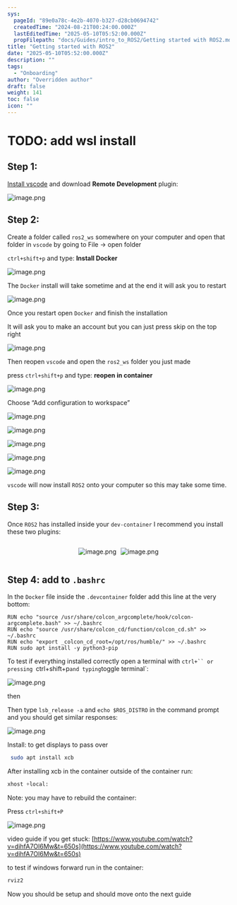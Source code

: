 ```yaml
---
sys:
  pageId: "89e0a78c-4e2b-4070-b327-d28cb0694742"
  createdTime: "2024-08-21T00:24:00.000Z"
  lastEditedTime: "2025-05-10T05:52:00.000Z"
  propFilepath: "docs/Guides/intro_to_ROS2/Getting started with ROS2.md"
title: "Getting started with ROS2"
date: "2025-05-10T05:52:00.000Z"
description: ""
tags:
  - "Onboarding"
author: "Overridden author"
draft: false
weight: 141
toc: false
icon: ""
---
```


# TODO: add wsl install

## Step 1:

[Install vscode](https://code.visualstudio.com/download) and download **Remote Development** plugin:

![image.png](https://prod-files-secure.s3.us-west-2.amazonaws.com/d518164a-d88e-44d1-a4ee-3adb3bd8bce0/efb52993-1881-4a40-b95e-6f020334f022/image.png?X-Amz-Algorithm=AWS4-HMAC-SHA256&X-Amz-Content-Sha256=UNSIGNED-PAYLOAD&X-Amz-Credential=ASIAZI2LB46665LGX5AA%2F20250619%2Fus-west-2%2Fs3%2Faws4_request&X-Amz-Date=20250619T034049Z&X-Amz-Expires=3600&X-Amz-Security-Token=IQoJb3JpZ2luX2VjELT%2F%2F%2F%2F%2F%2F%2F%2F%2F%2FwEaCXVzLXdlc3QtMiJIMEYCIQDwb8lwVcquR1nZaUfDT5yqQttRtnkjwGFq2nBpdiq%2BcAIhAKoL1kJcy5Bbgumfa9E%2B5iW5rdKciU3dyoT5%2B2WCiCCCKogECJz%2F%2F%2F%2F%2F%2F%2F%2F%2F%2FwEQABoMNjM3NDIzMTgzODA1IgwlLtLqZd1VmpUfW4Eq3ANOmYvKcJdSE1mfYeL5Rq3oeGKyppzNfxc7wQAVL7kau8nD7f%2BOCmRxbwiKDMVe07vDAXBpFG%2Br0O8FLoy0HdUy0PHxHZ4L01onnrMNeIR3ARpFdwjsrJYk2fWihH31%2FipVK1ZveqOfzfzWDl8dhQO96Sb7cOD1ENUxZAtnBl9%2FIhVUqUIcyqA57UnIPPmYJ89jgI4GbCzFH2Vto7BiMeqWAYdR9NyCxMhOF47bdHlanR1KHKm%2F41y3IWDKeLXzlLjsXIUeZymCQMv1tkYIs6vV9m55nV26AgP%2FY7GamPCuf0PThcnsybQmWij%2B0g8UIEihrE8JuYu5pLFy0imUR0ITaH8cWm0A7Z7vWA48iQ5ylJugxadwMZ8N%2FVREM3yq8dxN5ybOFmg5hDaz8qN2kZR%2FWIweeH%2BIgvIECCAW24HqObDCQsGH8R510fN3Wbckpc3coKQVrRnJK4aBEv0vAMq2hYQmaBs4lUdmzwkcjU5sgxjo17AFscUQTdbVHGwy3vd1hieLtFfyKI%2FBJefDHWsGt%2Fjd0MYfgkF7ZZNXPQE9BHt%2BDip2uSBhS5FvgE%2Fa0tjdagFDM6akhKC%2FgYmmXfYXUh3hmaCEj59qui4v2XoKBVB%2FvpIhce%2Fq1H%2FbZTCshM7CBjqkAfhEq7EoWqEYbd7MAPlxBplPxLqJAo9sCfWMeEqmgXJ9rYQD9hw2Zda2n736JpOOD6E%2BkO1Ej42uwy95R%2B3Ps3Wed9SIJI88%2BIRYRaXFKERUfP8kLhrENqT59d8sNkUfRLw2WdnrhCm4kYATsE2vaEdfs44XqYaADVNE1SbdV3V3VelNKNcRwuxSe5j%2B4X1WL5Ij1t%2FlbFpE601EUeXS9rn3DZSI&X-Amz-Signature=802720d78bbd6860c3c8c648d215860990ae18e6a4275a18bc30aeeb3e61daf9&X-Amz-SignedHeaders=host&x-amz-checksum-mode=ENABLED&x-id=GetObject)

## Step 2:

Create a folder called `ros2_ws` somewhere on your computer and open that folder in `vscode` by going to File → open folder 

`ctrl+shift+p` and type: **Install Docker**

![image.png](https://prod-files-secure.s3.us-west-2.amazonaws.com/d518164a-d88e-44d1-a4ee-3adb3bd8bce0/2269dc0e-1cd5-47ff-bceb-c04ad9b2eab0/image.png?X-Amz-Algorithm=AWS4-HMAC-SHA256&X-Amz-Content-Sha256=UNSIGNED-PAYLOAD&X-Amz-Credential=ASIAZI2LB46665LGX5AA%2F20250619%2Fus-west-2%2Fs3%2Faws4_request&X-Amz-Date=20250619T034049Z&X-Amz-Expires=3600&X-Amz-Security-Token=IQoJb3JpZ2luX2VjELT%2F%2F%2F%2F%2F%2F%2F%2F%2F%2FwEaCXVzLXdlc3QtMiJIMEYCIQDwb8lwVcquR1nZaUfDT5yqQttRtnkjwGFq2nBpdiq%2BcAIhAKoL1kJcy5Bbgumfa9E%2B5iW5rdKciU3dyoT5%2B2WCiCCCKogECJz%2F%2F%2F%2F%2F%2F%2F%2F%2F%2FwEQABoMNjM3NDIzMTgzODA1IgwlLtLqZd1VmpUfW4Eq3ANOmYvKcJdSE1mfYeL5Rq3oeGKyppzNfxc7wQAVL7kau8nD7f%2BOCmRxbwiKDMVe07vDAXBpFG%2Br0O8FLoy0HdUy0PHxHZ4L01onnrMNeIR3ARpFdwjsrJYk2fWihH31%2FipVK1ZveqOfzfzWDl8dhQO96Sb7cOD1ENUxZAtnBl9%2FIhVUqUIcyqA57UnIPPmYJ89jgI4GbCzFH2Vto7BiMeqWAYdR9NyCxMhOF47bdHlanR1KHKm%2F41y3IWDKeLXzlLjsXIUeZymCQMv1tkYIs6vV9m55nV26AgP%2FY7GamPCuf0PThcnsybQmWij%2B0g8UIEihrE8JuYu5pLFy0imUR0ITaH8cWm0A7Z7vWA48iQ5ylJugxadwMZ8N%2FVREM3yq8dxN5ybOFmg5hDaz8qN2kZR%2FWIweeH%2BIgvIECCAW24HqObDCQsGH8R510fN3Wbckpc3coKQVrRnJK4aBEv0vAMq2hYQmaBs4lUdmzwkcjU5sgxjo17AFscUQTdbVHGwy3vd1hieLtFfyKI%2FBJefDHWsGt%2Fjd0MYfgkF7ZZNXPQE9BHt%2BDip2uSBhS5FvgE%2Fa0tjdagFDM6akhKC%2FgYmmXfYXUh3hmaCEj59qui4v2XoKBVB%2FvpIhce%2Fq1H%2FbZTCshM7CBjqkAfhEq7EoWqEYbd7MAPlxBplPxLqJAo9sCfWMeEqmgXJ9rYQD9hw2Zda2n736JpOOD6E%2BkO1Ej42uwy95R%2B3Ps3Wed9SIJI88%2BIRYRaXFKERUfP8kLhrENqT59d8sNkUfRLw2WdnrhCm4kYATsE2vaEdfs44XqYaADVNE1SbdV3V3VelNKNcRwuxSe5j%2B4X1WL5Ij1t%2FlbFpE601EUeXS9rn3DZSI&X-Amz-Signature=6e5613a5f2d3e24ee1573a86075bb55901296ce866d3dd81c25031ed7f7ef1aa&X-Amz-SignedHeaders=host&x-amz-checksum-mode=ENABLED&x-id=GetObject)

The `Docker` install will take sometime and at the end it will ask you to restart

![image.png](https://prod-files-secure.s3.us-west-2.amazonaws.com/d518164a-d88e-44d1-a4ee-3adb3bd8bce0/ed233f78-be33-4b1f-b89c-9c346c0e961e/image.png?X-Amz-Algorithm=AWS4-HMAC-SHA256&X-Amz-Content-Sha256=UNSIGNED-PAYLOAD&X-Amz-Credential=ASIAZI2LB46665LGX5AA%2F20250619%2Fus-west-2%2Fs3%2Faws4_request&X-Amz-Date=20250619T034049Z&X-Amz-Expires=3600&X-Amz-Security-Token=IQoJb3JpZ2luX2VjELT%2F%2F%2F%2F%2F%2F%2F%2F%2F%2FwEaCXVzLXdlc3QtMiJIMEYCIQDwb8lwVcquR1nZaUfDT5yqQttRtnkjwGFq2nBpdiq%2BcAIhAKoL1kJcy5Bbgumfa9E%2B5iW5rdKciU3dyoT5%2B2WCiCCCKogECJz%2F%2F%2F%2F%2F%2F%2F%2F%2F%2FwEQABoMNjM3NDIzMTgzODA1IgwlLtLqZd1VmpUfW4Eq3ANOmYvKcJdSE1mfYeL5Rq3oeGKyppzNfxc7wQAVL7kau8nD7f%2BOCmRxbwiKDMVe07vDAXBpFG%2Br0O8FLoy0HdUy0PHxHZ4L01onnrMNeIR3ARpFdwjsrJYk2fWihH31%2FipVK1ZveqOfzfzWDl8dhQO96Sb7cOD1ENUxZAtnBl9%2FIhVUqUIcyqA57UnIPPmYJ89jgI4GbCzFH2Vto7BiMeqWAYdR9NyCxMhOF47bdHlanR1KHKm%2F41y3IWDKeLXzlLjsXIUeZymCQMv1tkYIs6vV9m55nV26AgP%2FY7GamPCuf0PThcnsybQmWij%2B0g8UIEihrE8JuYu5pLFy0imUR0ITaH8cWm0A7Z7vWA48iQ5ylJugxadwMZ8N%2FVREM3yq8dxN5ybOFmg5hDaz8qN2kZR%2FWIweeH%2BIgvIECCAW24HqObDCQsGH8R510fN3Wbckpc3coKQVrRnJK4aBEv0vAMq2hYQmaBs4lUdmzwkcjU5sgxjo17AFscUQTdbVHGwy3vd1hieLtFfyKI%2FBJefDHWsGt%2Fjd0MYfgkF7ZZNXPQE9BHt%2BDip2uSBhS5FvgE%2Fa0tjdagFDM6akhKC%2FgYmmXfYXUh3hmaCEj59qui4v2XoKBVB%2FvpIhce%2Fq1H%2FbZTCshM7CBjqkAfhEq7EoWqEYbd7MAPlxBplPxLqJAo9sCfWMeEqmgXJ9rYQD9hw2Zda2n736JpOOD6E%2BkO1Ej42uwy95R%2B3Ps3Wed9SIJI88%2BIRYRaXFKERUfP8kLhrENqT59d8sNkUfRLw2WdnrhCm4kYATsE2vaEdfs44XqYaADVNE1SbdV3V3VelNKNcRwuxSe5j%2B4X1WL5Ij1t%2FlbFpE601EUeXS9rn3DZSI&X-Amz-Signature=a5aee32062eaffd4a017e5bb1d73e0a767d79091755144f85e8f345cbfb8593c&X-Amz-SignedHeaders=host&x-amz-checksum-mode=ENABLED&x-id=GetObject)

Once you restart open `Docker` and finish the installation

It will ask you to make an account but you can just press skip on the top right

![image.png](https://prod-files-secure.s3.us-west-2.amazonaws.com/d518164a-d88e-44d1-a4ee-3adb3bd8bce0/21010ad9-1659-4fd9-9f59-9932a09b2a3d/image.png?X-Amz-Algorithm=AWS4-HMAC-SHA256&X-Amz-Content-Sha256=UNSIGNED-PAYLOAD&X-Amz-Credential=ASIAZI2LB46665LGX5AA%2F20250619%2Fus-west-2%2Fs3%2Faws4_request&X-Amz-Date=20250619T034049Z&X-Amz-Expires=3600&X-Amz-Security-Token=IQoJb3JpZ2luX2VjELT%2F%2F%2F%2F%2F%2F%2F%2F%2F%2FwEaCXVzLXdlc3QtMiJIMEYCIQDwb8lwVcquR1nZaUfDT5yqQttRtnkjwGFq2nBpdiq%2BcAIhAKoL1kJcy5Bbgumfa9E%2B5iW5rdKciU3dyoT5%2B2WCiCCCKogECJz%2F%2F%2F%2F%2F%2F%2F%2F%2F%2FwEQABoMNjM3NDIzMTgzODA1IgwlLtLqZd1VmpUfW4Eq3ANOmYvKcJdSE1mfYeL5Rq3oeGKyppzNfxc7wQAVL7kau8nD7f%2BOCmRxbwiKDMVe07vDAXBpFG%2Br0O8FLoy0HdUy0PHxHZ4L01onnrMNeIR3ARpFdwjsrJYk2fWihH31%2FipVK1ZveqOfzfzWDl8dhQO96Sb7cOD1ENUxZAtnBl9%2FIhVUqUIcyqA57UnIPPmYJ89jgI4GbCzFH2Vto7BiMeqWAYdR9NyCxMhOF47bdHlanR1KHKm%2F41y3IWDKeLXzlLjsXIUeZymCQMv1tkYIs6vV9m55nV26AgP%2FY7GamPCuf0PThcnsybQmWij%2B0g8UIEihrE8JuYu5pLFy0imUR0ITaH8cWm0A7Z7vWA48iQ5ylJugxadwMZ8N%2FVREM3yq8dxN5ybOFmg5hDaz8qN2kZR%2FWIweeH%2BIgvIECCAW24HqObDCQsGH8R510fN3Wbckpc3coKQVrRnJK4aBEv0vAMq2hYQmaBs4lUdmzwkcjU5sgxjo17AFscUQTdbVHGwy3vd1hieLtFfyKI%2FBJefDHWsGt%2Fjd0MYfgkF7ZZNXPQE9BHt%2BDip2uSBhS5FvgE%2Fa0tjdagFDM6akhKC%2FgYmmXfYXUh3hmaCEj59qui4v2XoKBVB%2FvpIhce%2Fq1H%2FbZTCshM7CBjqkAfhEq7EoWqEYbd7MAPlxBplPxLqJAo9sCfWMeEqmgXJ9rYQD9hw2Zda2n736JpOOD6E%2BkO1Ej42uwy95R%2B3Ps3Wed9SIJI88%2BIRYRaXFKERUfP8kLhrENqT59d8sNkUfRLw2WdnrhCm4kYATsE2vaEdfs44XqYaADVNE1SbdV3V3VelNKNcRwuxSe5j%2B4X1WL5Ij1t%2FlbFpE601EUeXS9rn3DZSI&X-Amz-Signature=162aa21c45d46e6261d090b310a48e4649b3453d5efee568754498d2a2656b69&X-Amz-SignedHeaders=host&x-amz-checksum-mode=ENABLED&x-id=GetObject)

Then reopen `vscode` and open the `ros2_ws` folder you just made

press `ctrl+shift+p` and type: **reopen in container**

![image.png](https://prod-files-secure.s3.us-west-2.amazonaws.com/d518164a-d88e-44d1-a4ee-3adb3bd8bce0/4e93b8c2-41ad-488c-8095-c74205196118/image.png?X-Amz-Algorithm=AWS4-HMAC-SHA256&X-Amz-Content-Sha256=UNSIGNED-PAYLOAD&X-Amz-Credential=ASIAZI2LB46665LGX5AA%2F20250619%2Fus-west-2%2Fs3%2Faws4_request&X-Amz-Date=20250619T034049Z&X-Amz-Expires=3600&X-Amz-Security-Token=IQoJb3JpZ2luX2VjELT%2F%2F%2F%2F%2F%2F%2F%2F%2F%2FwEaCXVzLXdlc3QtMiJIMEYCIQDwb8lwVcquR1nZaUfDT5yqQttRtnkjwGFq2nBpdiq%2BcAIhAKoL1kJcy5Bbgumfa9E%2B5iW5rdKciU3dyoT5%2B2WCiCCCKogECJz%2F%2F%2F%2F%2F%2F%2F%2F%2F%2FwEQABoMNjM3NDIzMTgzODA1IgwlLtLqZd1VmpUfW4Eq3ANOmYvKcJdSE1mfYeL5Rq3oeGKyppzNfxc7wQAVL7kau8nD7f%2BOCmRxbwiKDMVe07vDAXBpFG%2Br0O8FLoy0HdUy0PHxHZ4L01onnrMNeIR3ARpFdwjsrJYk2fWihH31%2FipVK1ZveqOfzfzWDl8dhQO96Sb7cOD1ENUxZAtnBl9%2FIhVUqUIcyqA57UnIPPmYJ89jgI4GbCzFH2Vto7BiMeqWAYdR9NyCxMhOF47bdHlanR1KHKm%2F41y3IWDKeLXzlLjsXIUeZymCQMv1tkYIs6vV9m55nV26AgP%2FY7GamPCuf0PThcnsybQmWij%2B0g8UIEihrE8JuYu5pLFy0imUR0ITaH8cWm0A7Z7vWA48iQ5ylJugxadwMZ8N%2FVREM3yq8dxN5ybOFmg5hDaz8qN2kZR%2FWIweeH%2BIgvIECCAW24HqObDCQsGH8R510fN3Wbckpc3coKQVrRnJK4aBEv0vAMq2hYQmaBs4lUdmzwkcjU5sgxjo17AFscUQTdbVHGwy3vd1hieLtFfyKI%2FBJefDHWsGt%2Fjd0MYfgkF7ZZNXPQE9BHt%2BDip2uSBhS5FvgE%2Fa0tjdagFDM6akhKC%2FgYmmXfYXUh3hmaCEj59qui4v2XoKBVB%2FvpIhce%2Fq1H%2FbZTCshM7CBjqkAfhEq7EoWqEYbd7MAPlxBplPxLqJAo9sCfWMeEqmgXJ9rYQD9hw2Zda2n736JpOOD6E%2BkO1Ej42uwy95R%2B3Ps3Wed9SIJI88%2BIRYRaXFKERUfP8kLhrENqT59d8sNkUfRLw2WdnrhCm4kYATsE2vaEdfs44XqYaADVNE1SbdV3V3VelNKNcRwuxSe5j%2B4X1WL5Ij1t%2FlbFpE601EUeXS9rn3DZSI&X-Amz-Signature=9218738a6d4a155a5574403608ab1de203e92e48aea667cf8fb3b8675e25af9e&X-Amz-SignedHeaders=host&x-amz-checksum-mode=ENABLED&x-id=GetObject)

Choose “Add configuration to workspace”

![image.png](https://prod-files-secure.s3.us-west-2.amazonaws.com/d518164a-d88e-44d1-a4ee-3adb3bd8bce0/9560b282-5060-4989-ba37-97e7b2c22476/image.png?X-Amz-Algorithm=AWS4-HMAC-SHA256&X-Amz-Content-Sha256=UNSIGNED-PAYLOAD&X-Amz-Credential=ASIAZI2LB46665LGX5AA%2F20250619%2Fus-west-2%2Fs3%2Faws4_request&X-Amz-Date=20250619T034049Z&X-Amz-Expires=3600&X-Amz-Security-Token=IQoJb3JpZ2luX2VjELT%2F%2F%2F%2F%2F%2F%2F%2F%2F%2FwEaCXVzLXdlc3QtMiJIMEYCIQDwb8lwVcquR1nZaUfDT5yqQttRtnkjwGFq2nBpdiq%2BcAIhAKoL1kJcy5Bbgumfa9E%2B5iW5rdKciU3dyoT5%2B2WCiCCCKogECJz%2F%2F%2F%2F%2F%2F%2F%2F%2F%2FwEQABoMNjM3NDIzMTgzODA1IgwlLtLqZd1VmpUfW4Eq3ANOmYvKcJdSE1mfYeL5Rq3oeGKyppzNfxc7wQAVL7kau8nD7f%2BOCmRxbwiKDMVe07vDAXBpFG%2Br0O8FLoy0HdUy0PHxHZ4L01onnrMNeIR3ARpFdwjsrJYk2fWihH31%2FipVK1ZveqOfzfzWDl8dhQO96Sb7cOD1ENUxZAtnBl9%2FIhVUqUIcyqA57UnIPPmYJ89jgI4GbCzFH2Vto7BiMeqWAYdR9NyCxMhOF47bdHlanR1KHKm%2F41y3IWDKeLXzlLjsXIUeZymCQMv1tkYIs6vV9m55nV26AgP%2FY7GamPCuf0PThcnsybQmWij%2B0g8UIEihrE8JuYu5pLFy0imUR0ITaH8cWm0A7Z7vWA48iQ5ylJugxadwMZ8N%2FVREM3yq8dxN5ybOFmg5hDaz8qN2kZR%2FWIweeH%2BIgvIECCAW24HqObDCQsGH8R510fN3Wbckpc3coKQVrRnJK4aBEv0vAMq2hYQmaBs4lUdmzwkcjU5sgxjo17AFscUQTdbVHGwy3vd1hieLtFfyKI%2FBJefDHWsGt%2Fjd0MYfgkF7ZZNXPQE9BHt%2BDip2uSBhS5FvgE%2Fa0tjdagFDM6akhKC%2FgYmmXfYXUh3hmaCEj59qui4v2XoKBVB%2FvpIhce%2Fq1H%2FbZTCshM7CBjqkAfhEq7EoWqEYbd7MAPlxBplPxLqJAo9sCfWMeEqmgXJ9rYQD9hw2Zda2n736JpOOD6E%2BkO1Ej42uwy95R%2B3Ps3Wed9SIJI88%2BIRYRaXFKERUfP8kLhrENqT59d8sNkUfRLw2WdnrhCm4kYATsE2vaEdfs44XqYaADVNE1SbdV3V3VelNKNcRwuxSe5j%2B4X1WL5Ij1t%2FlbFpE601EUeXS9rn3DZSI&X-Amz-Signature=099531c6313647bef91ae2c60a0c9cc238d1a27e254983cb88852d852f36c128&X-Amz-SignedHeaders=host&x-amz-checksum-mode=ENABLED&x-id=GetObject)

![image.png](https://prod-files-secure.s3.us-west-2.amazonaws.com/d518164a-d88e-44d1-a4ee-3adb3bd8bce0/2ee63f81-886b-48e8-a553-dc6e5eac99e4/image.png?X-Amz-Algorithm=AWS4-HMAC-SHA256&X-Amz-Content-Sha256=UNSIGNED-PAYLOAD&X-Amz-Credential=ASIAZI2LB46665LGX5AA%2F20250619%2Fus-west-2%2Fs3%2Faws4_request&X-Amz-Date=20250619T034049Z&X-Amz-Expires=3600&X-Amz-Security-Token=IQoJb3JpZ2luX2VjELT%2F%2F%2F%2F%2F%2F%2F%2F%2F%2FwEaCXVzLXdlc3QtMiJIMEYCIQDwb8lwVcquR1nZaUfDT5yqQttRtnkjwGFq2nBpdiq%2BcAIhAKoL1kJcy5Bbgumfa9E%2B5iW5rdKciU3dyoT5%2B2WCiCCCKogECJz%2F%2F%2F%2F%2F%2F%2F%2F%2F%2FwEQABoMNjM3NDIzMTgzODA1IgwlLtLqZd1VmpUfW4Eq3ANOmYvKcJdSE1mfYeL5Rq3oeGKyppzNfxc7wQAVL7kau8nD7f%2BOCmRxbwiKDMVe07vDAXBpFG%2Br0O8FLoy0HdUy0PHxHZ4L01onnrMNeIR3ARpFdwjsrJYk2fWihH31%2FipVK1ZveqOfzfzWDl8dhQO96Sb7cOD1ENUxZAtnBl9%2FIhVUqUIcyqA57UnIPPmYJ89jgI4GbCzFH2Vto7BiMeqWAYdR9NyCxMhOF47bdHlanR1KHKm%2F41y3IWDKeLXzlLjsXIUeZymCQMv1tkYIs6vV9m55nV26AgP%2FY7GamPCuf0PThcnsybQmWij%2B0g8UIEihrE8JuYu5pLFy0imUR0ITaH8cWm0A7Z7vWA48iQ5ylJugxadwMZ8N%2FVREM3yq8dxN5ybOFmg5hDaz8qN2kZR%2FWIweeH%2BIgvIECCAW24HqObDCQsGH8R510fN3Wbckpc3coKQVrRnJK4aBEv0vAMq2hYQmaBs4lUdmzwkcjU5sgxjo17AFscUQTdbVHGwy3vd1hieLtFfyKI%2FBJefDHWsGt%2Fjd0MYfgkF7ZZNXPQE9BHt%2BDip2uSBhS5FvgE%2Fa0tjdagFDM6akhKC%2FgYmmXfYXUh3hmaCEj59qui4v2XoKBVB%2FvpIhce%2Fq1H%2FbZTCshM7CBjqkAfhEq7EoWqEYbd7MAPlxBplPxLqJAo9sCfWMeEqmgXJ9rYQD9hw2Zda2n736JpOOD6E%2BkO1Ej42uwy95R%2B3Ps3Wed9SIJI88%2BIRYRaXFKERUfP8kLhrENqT59d8sNkUfRLw2WdnrhCm4kYATsE2vaEdfs44XqYaADVNE1SbdV3V3VelNKNcRwuxSe5j%2B4X1WL5Ij1t%2FlbFpE601EUeXS9rn3DZSI&X-Amz-Signature=c711b6c01ea760f3f67fa3f2a774e13010b0c7e90c03f3d94c894462893bd35f&X-Amz-SignedHeaders=host&x-amz-checksum-mode=ENABLED&x-id=GetObject)

![image.png](https://prod-files-secure.s3.us-west-2.amazonaws.com/d518164a-d88e-44d1-a4ee-3adb3bd8bce0/ae1580b2-b048-407e-aed9-b584224a7a04/image.png?X-Amz-Algorithm=AWS4-HMAC-SHA256&X-Amz-Content-Sha256=UNSIGNED-PAYLOAD&X-Amz-Credential=ASIAZI2LB46665LGX5AA%2F20250619%2Fus-west-2%2Fs3%2Faws4_request&X-Amz-Date=20250619T034049Z&X-Amz-Expires=3600&X-Amz-Security-Token=IQoJb3JpZ2luX2VjELT%2F%2F%2F%2F%2F%2F%2F%2F%2F%2FwEaCXVzLXdlc3QtMiJIMEYCIQDwb8lwVcquR1nZaUfDT5yqQttRtnkjwGFq2nBpdiq%2BcAIhAKoL1kJcy5Bbgumfa9E%2B5iW5rdKciU3dyoT5%2B2WCiCCCKogECJz%2F%2F%2F%2F%2F%2F%2F%2F%2F%2FwEQABoMNjM3NDIzMTgzODA1IgwlLtLqZd1VmpUfW4Eq3ANOmYvKcJdSE1mfYeL5Rq3oeGKyppzNfxc7wQAVL7kau8nD7f%2BOCmRxbwiKDMVe07vDAXBpFG%2Br0O8FLoy0HdUy0PHxHZ4L01onnrMNeIR3ARpFdwjsrJYk2fWihH31%2FipVK1ZveqOfzfzWDl8dhQO96Sb7cOD1ENUxZAtnBl9%2FIhVUqUIcyqA57UnIPPmYJ89jgI4GbCzFH2Vto7BiMeqWAYdR9NyCxMhOF47bdHlanR1KHKm%2F41y3IWDKeLXzlLjsXIUeZymCQMv1tkYIs6vV9m55nV26AgP%2FY7GamPCuf0PThcnsybQmWij%2B0g8UIEihrE8JuYu5pLFy0imUR0ITaH8cWm0A7Z7vWA48iQ5ylJugxadwMZ8N%2FVREM3yq8dxN5ybOFmg5hDaz8qN2kZR%2FWIweeH%2BIgvIECCAW24HqObDCQsGH8R510fN3Wbckpc3coKQVrRnJK4aBEv0vAMq2hYQmaBs4lUdmzwkcjU5sgxjo17AFscUQTdbVHGwy3vd1hieLtFfyKI%2FBJefDHWsGt%2Fjd0MYfgkF7ZZNXPQE9BHt%2BDip2uSBhS5FvgE%2Fa0tjdagFDM6akhKC%2FgYmmXfYXUh3hmaCEj59qui4v2XoKBVB%2FvpIhce%2Fq1H%2FbZTCshM7CBjqkAfhEq7EoWqEYbd7MAPlxBplPxLqJAo9sCfWMeEqmgXJ9rYQD9hw2Zda2n736JpOOD6E%2BkO1Ej42uwy95R%2B3Ps3Wed9SIJI88%2BIRYRaXFKERUfP8kLhrENqT59d8sNkUfRLw2WdnrhCm4kYATsE2vaEdfs44XqYaADVNE1SbdV3V3VelNKNcRwuxSe5j%2B4X1WL5Ij1t%2FlbFpE601EUeXS9rn3DZSI&X-Amz-Signature=a246d0c852b9a7904fa4bbe39713af3ef48d17b7c9d5be6e4cae5edaea8342fd&X-Amz-SignedHeaders=host&x-amz-checksum-mode=ENABLED&x-id=GetObject)

![image.png](https://prod-files-secure.s3.us-west-2.amazonaws.com/d518164a-d88e-44d1-a4ee-3adb3bd8bce0/53255b28-f75e-430f-b9e3-c0ac8577e42b/image.png?X-Amz-Algorithm=AWS4-HMAC-SHA256&X-Amz-Content-Sha256=UNSIGNED-PAYLOAD&X-Amz-Credential=ASIAZI2LB46665LGX5AA%2F20250619%2Fus-west-2%2Fs3%2Faws4_request&X-Amz-Date=20250619T034049Z&X-Amz-Expires=3600&X-Amz-Security-Token=IQoJb3JpZ2luX2VjELT%2F%2F%2F%2F%2F%2F%2F%2F%2F%2FwEaCXVzLXdlc3QtMiJIMEYCIQDwb8lwVcquR1nZaUfDT5yqQttRtnkjwGFq2nBpdiq%2BcAIhAKoL1kJcy5Bbgumfa9E%2B5iW5rdKciU3dyoT5%2B2WCiCCCKogECJz%2F%2F%2F%2F%2F%2F%2F%2F%2F%2FwEQABoMNjM3NDIzMTgzODA1IgwlLtLqZd1VmpUfW4Eq3ANOmYvKcJdSE1mfYeL5Rq3oeGKyppzNfxc7wQAVL7kau8nD7f%2BOCmRxbwiKDMVe07vDAXBpFG%2Br0O8FLoy0HdUy0PHxHZ4L01onnrMNeIR3ARpFdwjsrJYk2fWihH31%2FipVK1ZveqOfzfzWDl8dhQO96Sb7cOD1ENUxZAtnBl9%2FIhVUqUIcyqA57UnIPPmYJ89jgI4GbCzFH2Vto7BiMeqWAYdR9NyCxMhOF47bdHlanR1KHKm%2F41y3IWDKeLXzlLjsXIUeZymCQMv1tkYIs6vV9m55nV26AgP%2FY7GamPCuf0PThcnsybQmWij%2B0g8UIEihrE8JuYu5pLFy0imUR0ITaH8cWm0A7Z7vWA48iQ5ylJugxadwMZ8N%2FVREM3yq8dxN5ybOFmg5hDaz8qN2kZR%2FWIweeH%2BIgvIECCAW24HqObDCQsGH8R510fN3Wbckpc3coKQVrRnJK4aBEv0vAMq2hYQmaBs4lUdmzwkcjU5sgxjo17AFscUQTdbVHGwy3vd1hieLtFfyKI%2FBJefDHWsGt%2Fjd0MYfgkF7ZZNXPQE9BHt%2BDip2uSBhS5FvgE%2Fa0tjdagFDM6akhKC%2FgYmmXfYXUh3hmaCEj59qui4v2XoKBVB%2FvpIhce%2Fq1H%2FbZTCshM7CBjqkAfhEq7EoWqEYbd7MAPlxBplPxLqJAo9sCfWMeEqmgXJ9rYQD9hw2Zda2n736JpOOD6E%2BkO1Ej42uwy95R%2B3Ps3Wed9SIJI88%2BIRYRaXFKERUfP8kLhrENqT59d8sNkUfRLw2WdnrhCm4kYATsE2vaEdfs44XqYaADVNE1SbdV3V3VelNKNcRwuxSe5j%2B4X1WL5Ij1t%2FlbFpE601EUeXS9rn3DZSI&X-Amz-Signature=cb22693e66d5b508a443c9b9477417da540db6e3db0b5dc1ec13d211144baff6&X-Amz-SignedHeaders=host&x-amz-checksum-mode=ENABLED&x-id=GetObject)

![image.png](https://prod-files-secure.s3.us-west-2.amazonaws.com/d518164a-d88e-44d1-a4ee-3adb3bd8bce0/7c562767-5af9-4ffb-97d1-327bcdf4ee00/image.png?X-Amz-Algorithm=AWS4-HMAC-SHA256&X-Amz-Content-Sha256=UNSIGNED-PAYLOAD&X-Amz-Credential=ASIAZI2LB46665LGX5AA%2F20250619%2Fus-west-2%2Fs3%2Faws4_request&X-Amz-Date=20250619T034049Z&X-Amz-Expires=3600&X-Amz-Security-Token=IQoJb3JpZ2luX2VjELT%2F%2F%2F%2F%2F%2F%2F%2F%2F%2FwEaCXVzLXdlc3QtMiJIMEYCIQDwb8lwVcquR1nZaUfDT5yqQttRtnkjwGFq2nBpdiq%2BcAIhAKoL1kJcy5Bbgumfa9E%2B5iW5rdKciU3dyoT5%2B2WCiCCCKogECJz%2F%2F%2F%2F%2F%2F%2F%2F%2F%2FwEQABoMNjM3NDIzMTgzODA1IgwlLtLqZd1VmpUfW4Eq3ANOmYvKcJdSE1mfYeL5Rq3oeGKyppzNfxc7wQAVL7kau8nD7f%2BOCmRxbwiKDMVe07vDAXBpFG%2Br0O8FLoy0HdUy0PHxHZ4L01onnrMNeIR3ARpFdwjsrJYk2fWihH31%2FipVK1ZveqOfzfzWDl8dhQO96Sb7cOD1ENUxZAtnBl9%2FIhVUqUIcyqA57UnIPPmYJ89jgI4GbCzFH2Vto7BiMeqWAYdR9NyCxMhOF47bdHlanR1KHKm%2F41y3IWDKeLXzlLjsXIUeZymCQMv1tkYIs6vV9m55nV26AgP%2FY7GamPCuf0PThcnsybQmWij%2B0g8UIEihrE8JuYu5pLFy0imUR0ITaH8cWm0A7Z7vWA48iQ5ylJugxadwMZ8N%2FVREM3yq8dxN5ybOFmg5hDaz8qN2kZR%2FWIweeH%2BIgvIECCAW24HqObDCQsGH8R510fN3Wbckpc3coKQVrRnJK4aBEv0vAMq2hYQmaBs4lUdmzwkcjU5sgxjo17AFscUQTdbVHGwy3vd1hieLtFfyKI%2FBJefDHWsGt%2Fjd0MYfgkF7ZZNXPQE9BHt%2BDip2uSBhS5FvgE%2Fa0tjdagFDM6akhKC%2FgYmmXfYXUh3hmaCEj59qui4v2XoKBVB%2FvpIhce%2Fq1H%2FbZTCshM7CBjqkAfhEq7EoWqEYbd7MAPlxBplPxLqJAo9sCfWMeEqmgXJ9rYQD9hw2Zda2n736JpOOD6E%2BkO1Ej42uwy95R%2B3Ps3Wed9SIJI88%2BIRYRaXFKERUfP8kLhrENqT59d8sNkUfRLw2WdnrhCm4kYATsE2vaEdfs44XqYaADVNE1SbdV3V3VelNKNcRwuxSe5j%2B4X1WL5Ij1t%2FlbFpE601EUeXS9rn3DZSI&X-Amz-Signature=9497909b6dd152440423622ca68beb02724fd445b6c920a8a62b1d1bd6e4785f&X-Amz-SignedHeaders=host&x-amz-checksum-mode=ENABLED&x-id=GetObject)

`vscode` will now install `ROS2` onto your computer so this may take some time.

## Step 3:

Once `ROS2` has installed inside your `dev-container` I recommend you install these two plugins:

<div style="display: flex;flex-direction: row; column-gap:10px; max-width: 630px;justify-content: center;">
<div>

![image.png](https://prod-files-secure.s3.us-west-2.amazonaws.com/d518164a-d88e-44d1-a4ee-3adb3bd8bce0/3fc3d550-5a54-4ba1-ba6b-faa01cdb7369/image.png?X-Amz-Algorithm=AWS4-HMAC-SHA256&X-Amz-Content-Sha256=UNSIGNED-PAYLOAD&X-Amz-Credential=ASIAZI2LB466TIMUCJGH%2F20250619%2Fus-west-2%2Fs3%2Faws4_request&X-Amz-Date=20250619T034052Z&X-Amz-Expires=3600&X-Amz-Security-Token=IQoJb3JpZ2luX2VjELT%2F%2F%2F%2F%2F%2F%2F%2F%2F%2FwEaCXVzLXdlc3QtMiJHMEUCIDzAO2FCwmFpz6hkEgSdr%2FqHEbdCDOWrCpGibznMNvB3AiEA53o7vJEvvu10yTd0xcXMvkv8sN7kmNvGBgyQWmtlOnUqiAQInP%2F%2F%2F%2F%2F%2F%2F%2F%2F%2FARAAGgw2Mzc0MjMxODM4MDUiDNVCTIJdTIr5XTtNoSrcA2e1zLYZRW5WbvkUwjhAQoKrsKJF8IrUKEi00CtqCfzx9RKzG4CTjyrHrAuSKsGXbuPCLFbMGLpcg4pqzh10MpSlolZXLOx2EaC8BDn5XYkojzY%2FjVpqxCI54TUzWYSctyk2uNED5q4CyoZDM0fJr7ei6pk9fnZeoNwHaxspKx9ZPDQvABS1yHtJSAT7ewwUgqntgMaOPV5sUHrwPepnCMPqXvD9jmu3cN7VAlgqyHR293bouHUeh2YBjVAczFVLgFFd2bcwohjBJAhLlfUdIkPoPcLakZmVkuFL3mx2Jcy7abQsP4XUkLPdyzGO8II1gJXIB%2BMT6P7W7Xu6ODpwD6QEKcgCdOZ4J5kYU49ii%2FlbrrgJlshn62XpRBX35rPhwaftcDT%2FMrWOY9EycnVZVYPuoiFlSCVQO4dSfmbrYVIbXdxD8iox%2FGn%2FhBqnPx%2BQu3YIpUHAeZ7OSvXaPC2rhxWOkSpFGwlvSkI%2FVsgwsbKHyjv84SUCG9ubpcsP3w%2FWBW0nCMntRMPJTtO28CaZXi50MnVFc0r3ZT5vmv7%2Fk%2Btfi2pSSAcaGv%2Fx5N5G5Gvo2SbBC5qiLgIFLznPi0R2fSY7roQ%2BVTHFNmCA8kvnJGAwEFB1e56JNyhH4xSYMICEzsIGOqUBJJqZJku0goJ1IYkVKdfwe4tbTcqL4Kipdr8gHS3zTd6MlRMfJ4yUUrt58oDF8CEC4KM9%2B8ITILUnOwPWFPVa1qa85VqEGB1Mx0NlUAQuEcqiBqbp4mWy30Ku2dngZNdh54ozKHTh6fluSkOIUnu5d2lWdhyGwBop9kGmrufOawIpawQWEXC9KZOWXlSuEd%2For22AYw%2B1WImJxSnyIHS9%2BXWBVX0v&X-Amz-Signature=01c36138d8c68df8612885410b6489e29067b6fcb0f17bfdbf90d7f90e33f192&X-Amz-SignedHeaders=host&x-amz-checksum-mode=ENABLED&x-id=GetObject)

</div>
<div>

![image.png](https://prod-files-secure.s3.us-west-2.amazonaws.com/d518164a-d88e-44d1-a4ee-3adb3bd8bce0/d994cc66-13c2-4093-a5a3-f84cf4601a82/image.png?X-Amz-Algorithm=AWS4-HMAC-SHA256&X-Amz-Content-Sha256=UNSIGNED-PAYLOAD&X-Amz-Credential=ASIAZI2LB466ZLZYN2WX%2F20250619%2Fus-west-2%2Fs3%2Faws4_request&X-Amz-Date=20250619T034052Z&X-Amz-Expires=3600&X-Amz-Security-Token=IQoJb3JpZ2luX2VjELT%2F%2F%2F%2F%2F%2F%2F%2F%2F%2FwEaCXVzLXdlc3QtMiJIMEYCIQDjuVMCm1ptoEX1tKQN6K8KLpKTmOI64lqPfhSWD0%2BQ1QIhAP%2BEbVzGkBaDfNYlBhAAOsvZxKypybsLaP683kv3h5QqKogECJz%2F%2F%2F%2F%2F%2F%2F%2F%2F%2FwEQABoMNjM3NDIzMTgzODA1IgzwGOoQi%2BBAkPnwVDwq3AMDQbAFFxd4zwqES5Y1cQWohCR4ozT1RZNC1bx3oSdQtis56vDMXouuz2TmGvafZ%2FUxMNRi5QA8H6sEjygDMHJAL77rg7sWqNXNBe6w3bpeEVhmLyNNHV6VraIZM8A0eHpbIBnr3c3EYZct6jlW34IafyXg0EdMRVTNOeSrJD0FnO5ffqATyszshBLOchViXT5PCnofu12CjIUdO165m9ctKjOskyqDCC3pPihfDdIWmgUoqv2eSULJ%2BZqU0BFqXcfevPbQsnyhYhU2twXrIpxCImYapk8jhUw1F3tf9hv9ny059ipVaGLdfmsyxkR27VI2HCescJ7%2B9SywEMz8BXNxtzNsHJOT3z4bKACm%2B1vBU2FxtoLUxL4BZKOMh0rmJTew2X3%2BYi6j3Pt54CwIfKVZ1KXvmg29jh%2Fp6ogajR0P%2FLdTeohooA6oi9AHpfO8Me8pxhFMZFHpkvqZ%2FUhUQs4JQBm04%2FPiN8Nbf21FK7b%2FjhAME08fteQT5yfx0Uwu%2FPkISO9OF367LZaC8f5ZWHaBsP0cKSUSBdPcB5ve18HLB5KEVekXiU%2FHUsMg9jTLRcxdCm33fHv3ZDzCkXFW%2BYUtHM3%2FBO9SivB%2FdyaDozG8Cas2772kYTgmD9MUizCnhM7CBjqkAbqKZiMItqTQjTLeo5uDSb8iCsxALUByySYkJR%2FqX3b773nYDN%2BI4qsnQqHSKB57Sa7vsaVdJGp1TA209nQ%2Fba4YtG3ahQldKZhbMrJIsKWF%2B817IDgL1rcLMz%2FS%2Bv3ojnW18eJCdbagFh%2Fllwj1du%2BDjzWuOV1vcS3NBu0s%2BF8Vnw68op16U1DHboWIEjCyEJhAglyXJ5H49HksCb1rG7CHd4%2Ba&X-Amz-Signature=6a8ed589d020de1270eb1175e81ed1eebd38127fa764f1d00c59d080a969249a&X-Amz-SignedHeaders=host&x-amz-checksum-mode=ENABLED&x-id=GetObject)

</div>
</div>

## Step 4: add to `.bashrc`

In the `Docker` file inside the `.devcontainer` folder add this line at the very bottom: 

```docker
RUN echo "source /usr/share/colcon_argcomplete/hook/colcon-argcomplete.bash" >> ~/.bashrc
RUN echo "source /usr/share/colcon_cd/function/colcon_cd.sh" >> ~/.bashrc
RUN echo "export _colcon_cd_root=/opt/ros/humble/" >> ~/.bashrc
RUN sudo apt install -y python3-pip 
```

To test if everything installed correctly open a terminal with `ctrl+`` or pressing `ctrl+shift+p` and typing `toggle terminal`:

![image.png](https://prod-files-secure.s3.us-west-2.amazonaws.com/d518164a-d88e-44d1-a4ee-3adb3bd8bce0/6a4943d8-b04e-4c02-9a58-775f3384d1a5/image.png?X-Amz-Algorithm=AWS4-HMAC-SHA256&X-Amz-Content-Sha256=UNSIGNED-PAYLOAD&X-Amz-Credential=ASIAZI2LB46665LGX5AA%2F20250619%2Fus-west-2%2Fs3%2Faws4_request&X-Amz-Date=20250619T034049Z&X-Amz-Expires=3600&X-Amz-Security-Token=IQoJb3JpZ2luX2VjELT%2F%2F%2F%2F%2F%2F%2F%2F%2F%2FwEaCXVzLXdlc3QtMiJIMEYCIQDwb8lwVcquR1nZaUfDT5yqQttRtnkjwGFq2nBpdiq%2BcAIhAKoL1kJcy5Bbgumfa9E%2B5iW5rdKciU3dyoT5%2B2WCiCCCKogECJz%2F%2F%2F%2F%2F%2F%2F%2F%2F%2FwEQABoMNjM3NDIzMTgzODA1IgwlLtLqZd1VmpUfW4Eq3ANOmYvKcJdSE1mfYeL5Rq3oeGKyppzNfxc7wQAVL7kau8nD7f%2BOCmRxbwiKDMVe07vDAXBpFG%2Br0O8FLoy0HdUy0PHxHZ4L01onnrMNeIR3ARpFdwjsrJYk2fWihH31%2FipVK1ZveqOfzfzWDl8dhQO96Sb7cOD1ENUxZAtnBl9%2FIhVUqUIcyqA57UnIPPmYJ89jgI4GbCzFH2Vto7BiMeqWAYdR9NyCxMhOF47bdHlanR1KHKm%2F41y3IWDKeLXzlLjsXIUeZymCQMv1tkYIs6vV9m55nV26AgP%2FY7GamPCuf0PThcnsybQmWij%2B0g8UIEihrE8JuYu5pLFy0imUR0ITaH8cWm0A7Z7vWA48iQ5ylJugxadwMZ8N%2FVREM3yq8dxN5ybOFmg5hDaz8qN2kZR%2FWIweeH%2BIgvIECCAW24HqObDCQsGH8R510fN3Wbckpc3coKQVrRnJK4aBEv0vAMq2hYQmaBs4lUdmzwkcjU5sgxjo17AFscUQTdbVHGwy3vd1hieLtFfyKI%2FBJefDHWsGt%2Fjd0MYfgkF7ZZNXPQE9BHt%2BDip2uSBhS5FvgE%2Fa0tjdagFDM6akhKC%2FgYmmXfYXUh3hmaCEj59qui4v2XoKBVB%2FvpIhce%2Fq1H%2FbZTCshM7CBjqkAfhEq7EoWqEYbd7MAPlxBplPxLqJAo9sCfWMeEqmgXJ9rYQD9hw2Zda2n736JpOOD6E%2BkO1Ej42uwy95R%2B3Ps3Wed9SIJI88%2BIRYRaXFKERUfP8kLhrENqT59d8sNkUfRLw2WdnrhCm4kYATsE2vaEdfs44XqYaADVNE1SbdV3V3VelNKNcRwuxSe5j%2B4X1WL5Ij1t%2FlbFpE601EUeXS9rn3DZSI&X-Amz-Signature=8d2046415bbc9e0db8c9cd3f19c5fec583ae6693a4a76a97d925356e635dbc3c&X-Amz-SignedHeaders=host&x-amz-checksum-mode=ENABLED&x-id=GetObject)

then 

Then type `lsb_release -a` and `echo $ROS_DISTRO` in the command prompt and you should get similar responses:

![image.png](https://prod-files-secure.s3.us-west-2.amazonaws.com/d518164a-d88e-44d1-a4ee-3adb3bd8bce0/3e635dec-a805-4e85-8b9e-d000e5b71a4e/image.png?X-Amz-Algorithm=AWS4-HMAC-SHA256&X-Amz-Content-Sha256=UNSIGNED-PAYLOAD&X-Amz-Credential=ASIAZI2LB46665LGX5AA%2F20250619%2Fus-west-2%2Fs3%2Faws4_request&X-Amz-Date=20250619T034049Z&X-Amz-Expires=3600&X-Amz-Security-Token=IQoJb3JpZ2luX2VjELT%2F%2F%2F%2F%2F%2F%2F%2F%2F%2FwEaCXVzLXdlc3QtMiJIMEYCIQDwb8lwVcquR1nZaUfDT5yqQttRtnkjwGFq2nBpdiq%2BcAIhAKoL1kJcy5Bbgumfa9E%2B5iW5rdKciU3dyoT5%2B2WCiCCCKogECJz%2F%2F%2F%2F%2F%2F%2F%2F%2F%2FwEQABoMNjM3NDIzMTgzODA1IgwlLtLqZd1VmpUfW4Eq3ANOmYvKcJdSE1mfYeL5Rq3oeGKyppzNfxc7wQAVL7kau8nD7f%2BOCmRxbwiKDMVe07vDAXBpFG%2Br0O8FLoy0HdUy0PHxHZ4L01onnrMNeIR3ARpFdwjsrJYk2fWihH31%2FipVK1ZveqOfzfzWDl8dhQO96Sb7cOD1ENUxZAtnBl9%2FIhVUqUIcyqA57UnIPPmYJ89jgI4GbCzFH2Vto7BiMeqWAYdR9NyCxMhOF47bdHlanR1KHKm%2F41y3IWDKeLXzlLjsXIUeZymCQMv1tkYIs6vV9m55nV26AgP%2FY7GamPCuf0PThcnsybQmWij%2B0g8UIEihrE8JuYu5pLFy0imUR0ITaH8cWm0A7Z7vWA48iQ5ylJugxadwMZ8N%2FVREM3yq8dxN5ybOFmg5hDaz8qN2kZR%2FWIweeH%2BIgvIECCAW24HqObDCQsGH8R510fN3Wbckpc3coKQVrRnJK4aBEv0vAMq2hYQmaBs4lUdmzwkcjU5sgxjo17AFscUQTdbVHGwy3vd1hieLtFfyKI%2FBJefDHWsGt%2Fjd0MYfgkF7ZZNXPQE9BHt%2BDip2uSBhS5FvgE%2Fa0tjdagFDM6akhKC%2FgYmmXfYXUh3hmaCEj59qui4v2XoKBVB%2FvpIhce%2Fq1H%2FbZTCshM7CBjqkAfhEq7EoWqEYbd7MAPlxBplPxLqJAo9sCfWMeEqmgXJ9rYQD9hw2Zda2n736JpOOD6E%2BkO1Ej42uwy95R%2B3Ps3Wed9SIJI88%2BIRYRaXFKERUfP8kLhrENqT59d8sNkUfRLw2WdnrhCm4kYATsE2vaEdfs44XqYaADVNE1SbdV3V3VelNKNcRwuxSe5j%2B4X1WL5Ij1t%2FlbFpE601EUeXS9rn3DZSI&X-Amz-Signature=23a86cfcc5a8ace3ccfe1d202c2b8244af5923e11035e309a0b620e19101a619&X-Amz-SignedHeaders=host&x-amz-checksum-mode=ENABLED&x-id=GetObject)

Install:  to get displays to pass over

```bash
 sudo apt install xcb
```

After installing xcb in the container outside of the container run:

```python
xhost +local:
```

Note: you may have to rebuild the container:

Press `ctrl+shift+P`

![image.png](https://prod-files-secure.s3.us-west-2.amazonaws.com/d518164a-d88e-44d1-a4ee-3adb3bd8bce0/6c2be660-2618-4c38-9c26-53554f7a0b7b/image.png?X-Amz-Algorithm=AWS4-HMAC-SHA256&X-Amz-Content-Sha256=UNSIGNED-PAYLOAD&X-Amz-Credential=ASIAZI2LB46665LGX5AA%2F20250619%2Fus-west-2%2Fs3%2Faws4_request&X-Amz-Date=20250619T034049Z&X-Amz-Expires=3600&X-Amz-Security-Token=IQoJb3JpZ2luX2VjELT%2F%2F%2F%2F%2F%2F%2F%2F%2F%2FwEaCXVzLXdlc3QtMiJIMEYCIQDwb8lwVcquR1nZaUfDT5yqQttRtnkjwGFq2nBpdiq%2BcAIhAKoL1kJcy5Bbgumfa9E%2B5iW5rdKciU3dyoT5%2B2WCiCCCKogECJz%2F%2F%2F%2F%2F%2F%2F%2F%2F%2FwEQABoMNjM3NDIzMTgzODA1IgwlLtLqZd1VmpUfW4Eq3ANOmYvKcJdSE1mfYeL5Rq3oeGKyppzNfxc7wQAVL7kau8nD7f%2BOCmRxbwiKDMVe07vDAXBpFG%2Br0O8FLoy0HdUy0PHxHZ4L01onnrMNeIR3ARpFdwjsrJYk2fWihH31%2FipVK1ZveqOfzfzWDl8dhQO96Sb7cOD1ENUxZAtnBl9%2FIhVUqUIcyqA57UnIPPmYJ89jgI4GbCzFH2Vto7BiMeqWAYdR9NyCxMhOF47bdHlanR1KHKm%2F41y3IWDKeLXzlLjsXIUeZymCQMv1tkYIs6vV9m55nV26AgP%2FY7GamPCuf0PThcnsybQmWij%2B0g8UIEihrE8JuYu5pLFy0imUR0ITaH8cWm0A7Z7vWA48iQ5ylJugxadwMZ8N%2FVREM3yq8dxN5ybOFmg5hDaz8qN2kZR%2FWIweeH%2BIgvIECCAW24HqObDCQsGH8R510fN3Wbckpc3coKQVrRnJK4aBEv0vAMq2hYQmaBs4lUdmzwkcjU5sgxjo17AFscUQTdbVHGwy3vd1hieLtFfyKI%2FBJefDHWsGt%2Fjd0MYfgkF7ZZNXPQE9BHt%2BDip2uSBhS5FvgE%2Fa0tjdagFDM6akhKC%2FgYmmXfYXUh3hmaCEj59qui4v2XoKBVB%2FvpIhce%2Fq1H%2FbZTCshM7CBjqkAfhEq7EoWqEYbd7MAPlxBplPxLqJAo9sCfWMeEqmgXJ9rYQD9hw2Zda2n736JpOOD6E%2BkO1Ej42uwy95R%2B3Ps3Wed9SIJI88%2BIRYRaXFKERUfP8kLhrENqT59d8sNkUfRLw2WdnrhCm4kYATsE2vaEdfs44XqYaADVNE1SbdV3V3VelNKNcRwuxSe5j%2B4X1WL5Ij1t%2FlbFpE601EUeXS9rn3DZSI&X-Amz-Signature=7c75ea6d3a5c6735be446f7e03ab4849719a36b91998918e615d3ef8edd52f7c&X-Amz-SignedHeaders=host&x-amz-checksum-mode=ENABLED&x-id=GetObject)

video guide if you get stuck: [https://www.youtube.com/watch?v=dihfA7Ol6Mw&t=650s](https://www.youtube.com/watch?v=dihfA7Ol6Mw&t=650s)

to test if windows forward run in the container:

```bash
rviz2
```

Now you should be setup and should move onto the next guide 
